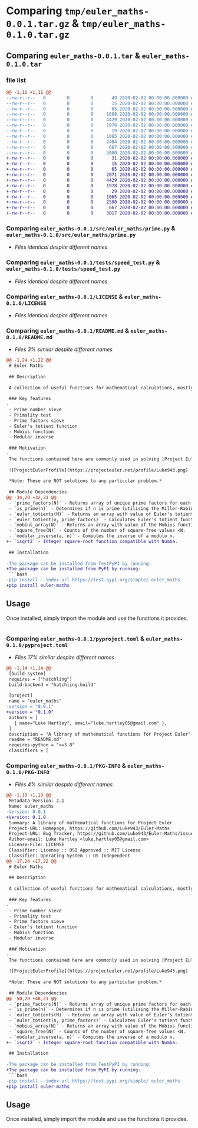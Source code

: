 # Comparing `tmp/euler_maths-0.0.1.tar.gz` & `tmp/euler_maths-0.1.0.tar.gz`

## Comparing `euler_maths-0.0.1.tar` & `euler_maths-0.1.0.tar`

### file list

```diff
@@ -1,11 +1,11 @@
--rw-r--r--   0        0        0       49 2020-02-02 00:00:00.000000 euler_maths-0.0.1/TODO
--rw-r--r--   0        0        0       15 2020-02-02 00:00:00.000000 euler_maths-0.0.1/requirements.txt
--rw-r--r--   0        0        0       65 2020-02-02 00:00:00.000000 euler_maths-0.0.1/src/euler_maths/__init__.py
--rw-r--r--   0        0        0     1668 2020-02-02 00:00:00.000000 euler_maths-0.0.1/src/euler_maths/misc.py
--rw-r--r--   0        0        0     4429 2020-02-02 00:00:00.000000 euler_maths-0.0.1/src/euler_maths/prime.py
--rw-r--r--   0        0        0     1978 2020-02-02 00:00:00.000000 euler_maths-0.0.1/tests/speed_test.py
--rw-r--r--   0        0        0       19 2020-02-02 00:00:00.000000 euler_maths-0.0.1/.gitignore
--rw-r--r--   0        0        0     1065 2020-02-02 00:00:00.000000 euler_maths-0.0.1/LICENSE
--rw-r--r--   0        0        0     2484 2020-02-02 00:00:00.000000 euler_maths-0.0.1/README.md
--rw-r--r--   0        0        0      667 2020-02-02 00:00:00.000000 euler_maths-0.0.1/pyproject.toml
--rw-r--r--   0        0        0     3000 2020-02-02 00:00:00.000000 euler_maths-0.0.1/PKG-INFO
+-rw-r--r--   0        0        0       31 2020-02-02 00:00:00.000000 euler_maths-0.1.0/TODO
+-rw-r--r--   0        0        0       15 2020-02-02 00:00:00.000000 euler_maths-0.1.0/requirements.txt
+-rw-r--r--   0        0        0       65 2020-02-02 00:00:00.000000 euler_maths-0.1.0/src/euler_maths/__init__.py
+-rw-r--r--   0        0        0     2071 2020-02-02 00:00:00.000000 euler_maths-0.1.0/src/euler_maths/misc.py
+-rw-r--r--   0        0        0     4429 2020-02-02 00:00:00.000000 euler_maths-0.1.0/src/euler_maths/prime.py
+-rw-r--r--   0        0        0     1978 2020-02-02 00:00:00.000000 euler_maths-0.1.0/tests/speed_test.py
+-rw-r--r--   0        0        0       29 2020-02-02 00:00:00.000000 euler_maths-0.1.0/.gitignore
+-rw-r--r--   0        0        0     1065 2020-02-02 00:00:00.000000 euler_maths-0.1.0/LICENSE
+-rw-r--r--   0        0        0     2500 2020-02-02 00:00:00.000000 euler_maths-0.1.0/README.md
+-rw-r--r--   0        0        0      667 2020-02-02 00:00:00.000000 euler_maths-0.1.0/pyproject.toml
+-rw-r--r--   0        0        0     3017 2020-02-02 00:00:00.000000 euler_maths-0.1.0/PKG-INFO
```

### Comparing `euler_maths-0.0.1/src/euler_maths/prime.py` & `euler_maths-0.1.0/src/euler_maths/prime.py`

 * *Files identical despite different names*

### Comparing `euler_maths-0.0.1/tests/speed_test.py` & `euler_maths-0.1.0/tests/speed_test.py`

 * *Files identical despite different names*

### Comparing `euler_maths-0.0.1/LICENSE` & `euler_maths-0.1.0/LICENSE`

 * *Files identical despite different names*

### Comparing `euler_maths-0.0.1/README.md` & `euler_maths-0.1.0/README.md`

 * *Files 3% similar despite different names*

```diff
@@ -1,24 +1,22 @@
 # Euler Maths
 
 ## Description
 
 A collection of useful functions for mathematical calculations, mostly concerned with prime numbers and basic algebra on natural numbers.
 
 ### Key features
-
 - Prime number sieve
 - Primality test
 - Prime factors sieve
 - Euler's totient function
 - Mobius function
 - Modular inverse
 
 ### Motivation
-
 The functions contained here are commonly used in solving [Project Euler](https://projecteuler.net/) problems.
 
 ![ProjectEulerProfile](https://projecteuler.net/profile/Luke943.png)
 
 *Note: These are NOT solutions to any particular problem.*
 
 ## Module Dependencies
@@ -34,20 +32,21 @@
 - `prime_factors(N)` - Returns array of unique prime factors for each number < N.
 - `is_prime(n)` - Determines if n is prime (utilising the Miller-Rabin test for large values).
 - `euler_totients(N)` - Returns an array with value of Euler's totient function for numbers <N.
 - `euler_totient(n, prime_factors)` - Calculates Euler's totient function of n given a list of its prime factors.
 - `mobius_array(N)` - Returns an array with value of the Mobius function for numbers <N.
 - `square_free(N)` - Counts of the number of square-free values <N.
 - `modular_inverse(a, n)` - Computes the inverse of a modulo n.
+- `isqrt2` - Integer square-root function compatible with Numba.
 
 ## Installation
 
-The package can be installed from TestPyPI by running:
+The package can be installed from PyPI by running:
 ```bash
-pip install --index-url https://test.pypi.org/simple/ euler_maths
+pip install euler-maths
 ```
 
 ## Usage
 
 Once installed, simply import the module and use the functions it provides.
 
 ```python
```

### Comparing `euler_maths-0.0.1/pyproject.toml` & `euler_maths-0.1.0/pyproject.toml`

 * *Files 17% similar despite different names*

```diff
@@ -1,14 +1,14 @@
 [build-system]
 requires = ["hatchling"]
 build-backend = "hatchling.build"
 
 [project]
 name = "euler_maths"
-version = "0.0.1"
+version = "0.1.0"
 authors = [
   { name="Luke Hartley", email="luke.hartley05@gmail.com" },
 ]
 description = "A library of mathematical functions for Project Euler"
 readme = "README.md"
 requires-python = ">=3.8"
 classifiers = [
```

### Comparing `euler_maths-0.0.1/PKG-INFO` & `euler_maths-0.1.0/PKG-INFO`

 * *Files 4% similar despite different names*

```diff
@@ -1,10 +1,10 @@
 Metadata-Version: 2.1
 Name: euler_maths
-Version: 0.0.1
+Version: 0.1.0
 Summary: A library of mathematical functions for Project Euler
 Project-URL: Homepage, https://github.com/Luke943/Euler-Maths
 Project-URL: Bug Tracker, https://github.com/Luke943/Euler-Maths/issues
 Author-email: Luke Hartley <luke.hartley05@gmail.com>
 License-File: LICENSE
 Classifier: License :: OSI Approved :: MIT License
 Classifier: Operating System :: OS Independent
@@ -17,24 +17,22 @@
 # Euler Maths
 
 ## Description
 
 A collection of useful functions for mathematical calculations, mostly concerned with prime numbers and basic algebra on natural numbers.
 
 ### Key features
-
 - Prime number sieve
 - Primality test
 - Prime factors sieve
 - Euler's totient function
 - Mobius function
 - Modular inverse
 
 ### Motivation
-
 The functions contained here are commonly used in solving [Project Euler](https://projecteuler.net/) problems.
 
 ![ProjectEulerProfile](https://projecteuler.net/profile/Luke943.png)
 
 *Note: These are NOT solutions to any particular problem.*
 
 ## Module Dependencies
@@ -50,20 +48,21 @@
 - `prime_factors(N)` - Returns array of unique prime factors for each number < N.
 - `is_prime(n)` - Determines if n is prime (utilising the Miller-Rabin test for large values).
 - `euler_totients(N)` - Returns an array with value of Euler's totient function for numbers <N.
 - `euler_totient(n, prime_factors)` - Calculates Euler's totient function of n given a list of its prime factors.
 - `mobius_array(N)` - Returns an array with value of the Mobius function for numbers <N.
 - `square_free(N)` - Counts of the number of square-free values <N.
 - `modular_inverse(a, n)` - Computes the inverse of a modulo n.
+- `isqrt2` - Integer square-root function compatible with Numba.
 
 ## Installation
 
-The package can be installed from TestPyPI by running:
+The package can be installed from PyPI by running:
 ```bash
-pip install --index-url https://test.pypi.org/simple/ euler_maths
+pip install euler-maths
 ```
 
 ## Usage
 
 Once installed, simply import the module and use the functions it provides.
 
 ```python
```

